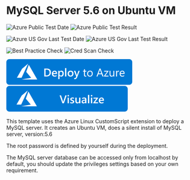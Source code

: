 # MySQL Server 5.6 on Ubuntu VM

![Azure Public Test Date](https://azurequickstartsservice.blob.core.windows.net/badges/mysql-standalone-server-ubuntu/PublicLastTestDate.svg)
![Azure Public Test Result](https://azurequickstartsservice.blob.core.windows.net/badges/mysql-standalone-server-ubuntu/PublicDeployment.svg)

![Azure US Gov Last Test Date](https://azurequickstartsservice.blob.core.windows.net/badges/mysql-standalone-server-ubuntu/FairfaxLastTestDate.svg)
![Azure US Gov Last Test Result](https://azurequickstartsservice.blob.core.windows.net/badges/mysql-standalone-server-ubuntu/FairfaxDeployment.svg)

![Best Practice Check](https://azurequickstartsservice.blob.core.windows.net/badges/mysql-standalone-server-ubuntu/BestPracticeResult.svg)
![Cred Scan Check](https://azurequickstartsservice.blob.core.windows.net/badges/mysql-standalone-server-ubuntu/CredScanResult.svg)

[![Deploy To Azure](https://raw.githubusercontent.com/Azure/azure-quickstart-templates/master/1-CONTRIBUTION-GUIDE/images/deploytoazure.svg?sanitize=true)]("https://portal.azure.com/#create/Microsoft.Template/uri/https%3A%2F%2Fraw.githubusercontent.com%2FAzure%2Fazure-quickstart-templates%2Fmaster%2Fmysql-standalone-server-ubuntu%2Fazuredeploy.json")  [![Visualize](https://raw.githubusercontent.com/Azure/azure-quickstart-templates/master/1-CONTRIBUTION-GUIDE/images/visualizebutton.svg?sanitize=true)]("http://armviz.io/#/?load=https%3A%2F%2Fraw.githubusercontent.com%2FAzure%2Fazure-quickstart-templates%2Fmaster%2Fmysql-standalone-server-ubuntu%2Fazuredeploy.json")

This template uses the Azure Linux CustomScript extension to deploy a MySQL server. It creates an Ubuntu VM, does a silent install of MySQL server, version:5.6

The root password is defined by yourself during the deployment.

The MySQL server database can be accessed only from localhost by default, you should update the privileges settings based on your own requirement.
